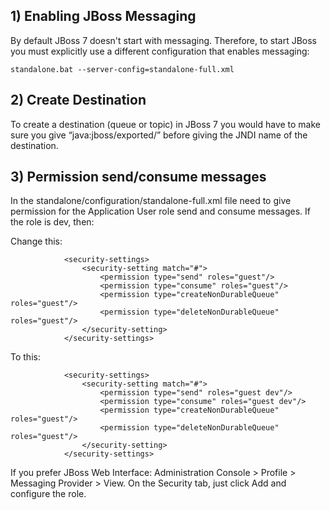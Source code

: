 ## 1) Enabling JBoss Messaging ##

By default JBoss 7 doesn't start with messaging.
Therefore, to start JBoss you must explicitly use a different configuration that enables messaging:

    standalone.bat --server-config=standalone-full.xml

## 2) Create Destination ##

To create a destination (queue or topic) in JBoss 7 you would have to make sure you give “java:jboss/exported/” before giving the 
JNDI name of the destination. 

## 3) Permission  send/consume messages ##

In the standalone/configuration/standalone-full.xml file need to give permission for the Application User role send 
and consume messages. If the role is dev, then:

Change this:

                <security-settings>
                    <security-setting match="#">
                        <permission type="send" roles="guest"/>
                        <permission type="consume" roles="guest"/>
                        <permission type="createNonDurableQueue" roles="guest"/>
                        <permission type="deleteNonDurableQueue" roles="guest"/>
                    </security-setting>
                </security-settings>

To this:

                <security-settings>
                    <security-setting match="#">
                        <permission type="send" roles="guest dev"/>
                        <permission type="consume" roles="guest dev"/>
                        <permission type="createNonDurableQueue" roles="guest"/>
                        <permission type="deleteNonDurableQueue" roles="guest"/>
                    </security-setting>
                </security-settings>
                
If you prefer JBoss Web Interface:  Administration Console > Profile > Messaging Provider > View.
On the Security tab, just click Add  and configure the role.